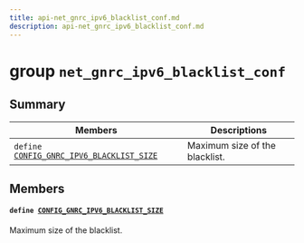 ```yaml
---
title: api-net_gnrc_ipv6_blacklist_conf.md
description: api-net_gnrc_ipv6_blacklist_conf.md
---
```

# group `net_gnrc_ipv6_blacklist_conf` 

## Summary

 Members                        | Descriptions                                
--------------------------------|---------------------------------------------
`define `[`CONFIG_GNRC_IPV6_BLACKLIST_SIZE`](#group__net__gnrc__ipv6__blacklist__conf_1ga983fc64ee7b8980e29f05780c2996b8d)            | Maximum size of the blacklist.

## Members

#### `define `[`CONFIG_GNRC_IPV6_BLACKLIST_SIZE`](#group__net__gnrc__ipv6__blacklist__conf_1ga983fc64ee7b8980e29f05780c2996b8d) 

Maximum size of the blacklist.

